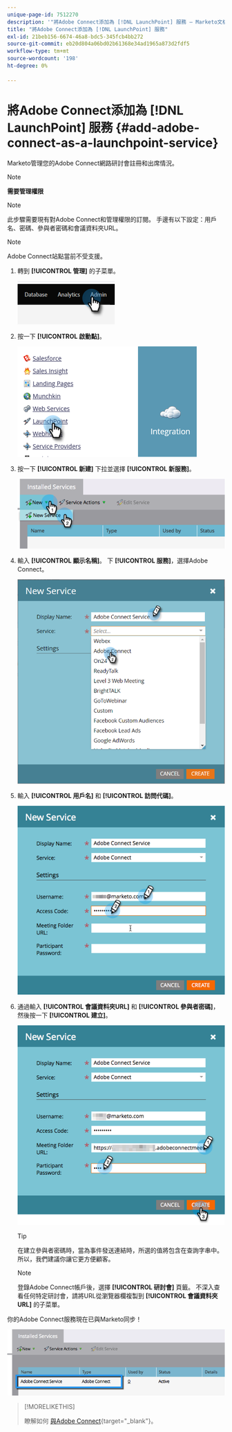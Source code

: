 ```yaml
---
unique-page-id: 7512270
description: '"將Adobe Connect添加為 [!DNL LaunchPoint] 服務 — Marketo文檔 — 產品文檔」'
title: "將Adobe Connect添加為 [!DNL LaunchPoint] 服務"
exl-id: 21beb156-6674-46a8-bdc5-345fcb4bb272
source-git-commit: eb20d804a06bd02b61368e34ad1965a873d2fdf5
workflow-type: tm+mt
source-wordcount: '198'
ht-degree: 0%

---
```


# 將Adobe Connect添加為 [!DNL LaunchPoint] 服務 {#add-adobe-connect-as-a-launchpoint-service}

Marketo管理您的Adobe Connect網路研討會註冊和出席情況。

>[!NOTE]
>
>**需要管理權限**

>[!NOTE]
>
>此步驟需要現有對Adobe Connect和管理權限的訂閱。 手邊有以下設定：用戶名、密碼、參與者密碼和會議資料夾URL。

>[!NOTE]
>
>Adobe Connect站點當前不受支援。

1. 轉到 **[!UICONTROL 管理]** 的子菜單。

   ![](assets/add-adobe-connect-as-a-launchpoint-service-1.png)

1. 按一下 **[!UICONTROL 啟動點]**。

   ![](assets/add-adobe-connect-as-a-launchpoint-service-2.png)

1. 按一下 **[!UICONTROL 新建]** 下拉並選擇 **[!UICONTROL 新服務]**。

   ![](assets/add-adobe-connect-as-a-launchpoint-service-3.png)

1. 輸入 **[!UICONTROL 顯示名稱]**。 下 **[!UICONTROL 服務]**，選擇Adobe Connect。

   ![](assets/add-adobe-connect-as-a-launchpoint-service-4.png)

1. 輸入 **[!UICONTROL 用戶名]** 和 **[!UICONTROL 訪問代碼]**。

   ![](assets/add-adobe-connect-as-a-launchpoint-service-5.png)

1. 通過輸入 **[!UICONTROL 會議資料夾URL]** 和 **[!UICONTROL 參與者密碼]**，然後按一下 **[!UICONTROL 建立]**。

   ![](assets/add-adobe-connect-as-a-launchpoint-service-6.png)

   >[!TIP]
   >
   >在建立參與者密碼時，當為事件發送連結時，所選的值將包含在查詢字串中。 所以，我們建議你讓它更方便顧客。

   >[!NOTE]
   >
   >登錄Adobe Connect帳戶後，選擇 **[!UICONTROL 研討會]** 頁籤。 不深入查看任何特定研討會，請將URL從瀏覽器欄複製到 **[!UICONTROL 會議資料夾URL]** 的子菜單。

你的Adobe Connect服務現在已與Marketo同步！

![](assets/add-adobe-connect-as-a-launchpoint-service-7.png)

>[!MORELIKETHIS]
>
>瞭解如何 [與Adobe Connect](/help/marketo/product-docs/demand-generation/events/create-an-event/create-an-event-with-adobe-connect.md){target="_blank"}。
